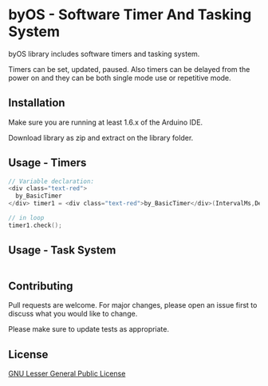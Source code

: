 # byOS - Software Timer And Tasking System

byOS library includes software timers and tasking system.

Timers can be set, updated, paused. Also timers can be delayed from the power on and they can be both single mode use or repetitive mode.

## Installation

Make sure you are running at least 1.6.x of the Arduino IDE.

Download library as zip and extract on the library folder. 

## Usage - Timers

```c
// Variable declaration:
<div class="text-red">
  by_BasicTimer
</div> timer1 = <div class="text-red">by_BasicTimer</div>(IntervalMs,DelayMs,runningFunction,RepetitiveMod);

// in loop
timer1.check();
```

## Usage - Task System

```c

```


## Contributing
Pull requests are welcome. For major changes, please open an issue first to discuss what you would like to change.

Please make sure to update tests as appropriate.

## License
[GNU Lesser General Public License](https://www.gnu.org/licenses/lgpl-3.0.en.html)